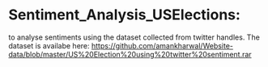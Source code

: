 # Sentiment_Analysis_USElections: 
to analyse sentiments using the dataset collected from twitter handles. 
The dataset is availabe here: https://github.com/amankharwal/Website-data/blob/master/US%20Election%20using%20twitter%20sentiment.rar 

